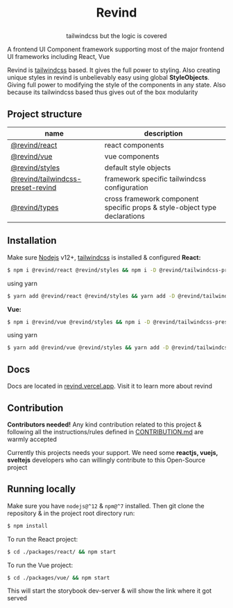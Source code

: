 <h1><p align="center">Revind</p></h1>
<p align="center">tailwindcss but the logic is covered</p>

A frontend UI Component framework supporting most of the major frontend UI frameworks including React, Vue

Revind is [tailwindcss](https://tailwindcss.com/) based. It gives the full power to styling. Also creating unique styles in revind is unbelievably easy using global **StyleObjects**. Giving full power to modifying the style of the components in any state. Also because its tailwindcss based thus gives out of the box modularity

## Project structure

| name                                                                                                                         | description                                                               |
| ---------------------------------------------------------------------------------------------------------------------------- | ------------------------------------------------------------------------- |
| [@revind/react](https://github.com/FotieMConstant/revind/tree/master/packages/react)                                         | react components                                                          |
| [@revind/vue](https://github.com/FotieMConstant/revind/tree/master/packages/vue)                                             | vue components                                                            |
| [@revind/styles](https://github.com/FotieMConstant/revind/tree/master/packages/styles)                                       | default style objects                                                     |
| [@revind/tailwindcss-preset-revind](https://github.com/FotieMConstant/revind/tree/master/packages/tailwindcss-preset-revind) | framework specific tailwindcss configuration                              |
| [@revind/types](https://github.com/FotieMConstant/revind/tree/master/packages/types)                                         | cross framework component specific props & style-object type declarations |

## Installation

Make sure [Nodejs](https://nodejs.org/) v12+, [tailwindcss](https://tailwindcss.com/docs/installation) is installed & configured
**React:**

```bash
$ npm i @revind/react @revind/styles && npm i -D @revind/tailwindcss-preset-revind
```

using yarn

```bash
$ yarn add @revind/react @revind/styles && yarn add -D @revind/tailwindcss-preset-revind
```

**Vue:**

```bash
$ npm i @revind/vue @revind/styles && npm i -D @revind/tailwindcss-preset-revind
```

using yarn

```bash
$ yarn add @revind/vue @revind/styles && yarn add -D @revind/tailwindcss-preset-revind
```

## Docs

Docs are located in [revind.vercel.app](http://revind.vercel.app/). Visit it to learn more about revind

## Contribution

**Contributors needed!**
Any kind contribution related to this project & following all the instructions/rules defined in [CONTRIBUTION.md](/CONTRIBUTION.md) are warmly accepted

Currently this projects needs your support. We need some **reactjs, vuejs, sveltejs** developers who can willingly contribute to this Open-Source project

## Running locally
Make sure you have `nodejs@^12` & `npm@^7` installed. Then git clone the repository & in the project root directory run:
```bash
$ npm install
```

To run the React project:

```bash
$ cd ./packages/react/ && npm start 
```

To run the Vue project:

```bash
$ cd ./packages/vue/ && npm start 
```

This will start the storybook dev-server & will show the link where it got served
